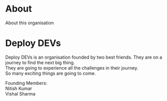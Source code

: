 # About
About this organisation

# Deploy DEVs

Deploy DEVs is an organisation founded by two best friends. They are on a journey to find the next big thing.<br>
They are going to experience all the challenges in their journey.<br>
So many exciting things are going to come.





Founding Members:<br>
Nitish Kumar<br>
Vishal Sharma
